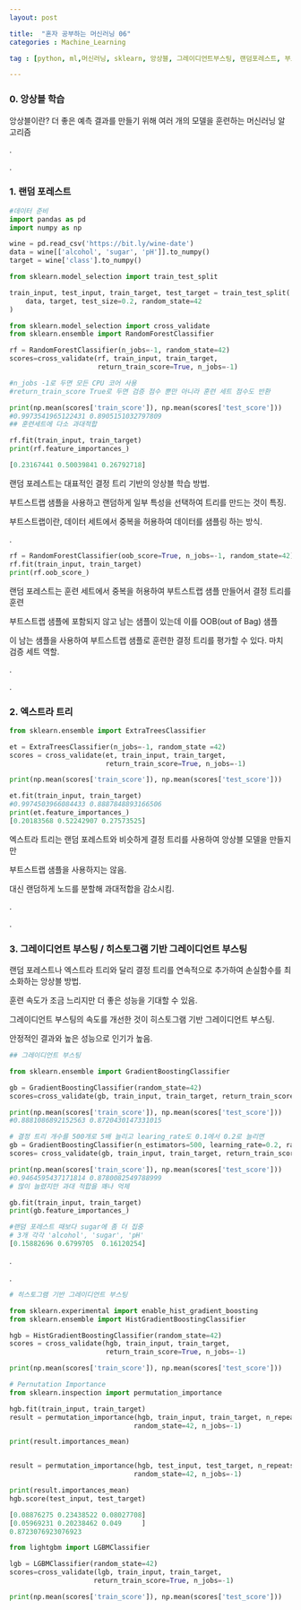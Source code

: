 ```yaml
---
layout: post

title:  "혼자 공부하는 머신러닝 06"
categories : Machine_Learning

tag : [python, ml,머신러닝, sklearn, 앙상블, 그레이디언트부스팅, 랜덤포레스트, 부트스트랩]

---
```


### 0. 앙상블 학습

앙상블이란? 더 좋은 예측 결과를 만들기 위해 여러 개의 모델을 훈련하는 머신러닝 알고리즘

.

.

### 1. 랜덤 포레스트

```python
#데이터 준비
import pandas as pd
import numpy as np

wine = pd.read_csv('https://bit.ly/wine-date')
data = wine[['alcohol', 'sugar', 'pH']].to_numpy()
target = wine['class'].to_numpy()

from sklearn.model_selection import train_test_split

train_input, test_input, train_target, test_target = train_test_split(
    data, target, test_size=0.2, random_state=42
)
```



```python
from sklearn.model_selection import cross_validate
from sklearn.ensemble import RandomForestClassifier

rf = RandomForestClassifier(n_jobs=-1, random_state=42)  
scores=cross_validate(rf, train_input, train_target, 
                      return_train_score=True, n_jobs=-1) 

#n_jobs -1로 두면 모든 CPU 코어 사용
#return_train_score True로 두면 검증 점수 뿐만 아니라 훈련 세트 점수도 반환

print(np.mean(scores['train_score']), np.mean(scores['test_score']))
#0.9973541965122431 0.8905151032797809
## 훈련세트에 다소 과대적합

rf.fit(train_input, train_target)
print(rf.feature_importances_)

[0.23167441 0.50039841 0.26792718]
```

랜덤 포레스트는 대표적인 결정 트리 기반의 앙상블 학습 방법.

부트스트랩 샘플을 사용하고 랜덤하게 일부 특성을 선택하여 트리를 만드는 것이 특징.

부트스트랩이란, 데이터 세트에서 중복을 허용하여 데이터를 샘플링 하는 방식.

.

```python
rf = RandomForestClassifier(oob_score=True, n_jobs=-1, random_state=42)
rf.fit(train_input, train_target)
print(rf.oob_score_)
```

랜덤 포레스트는 훈련 세트에서 중복을 허용하여 부트스트랩 샘플 만들어서 결정 트리를 훈련

부트스트랩 샘플에 포함되지 않고 남는 샘플이 있는데 이를 OOB(out of Bag) 샘플

이 남는 샘플을 사용하여 부트스트랩 샘플로 훈련한 결정 트리를 평가할 수 있다. 마치 검증 세트 역할.

.

.

### 2. 엑스트라 트리

```python
from sklearn.ensemble import ExtraTreesClassifier

et = ExtraTreesClassifier(n_jobs=-1, random_state =42)
scores = cross_validate(et, train_input, train_target,
                        return_train_score=True, n_jobs=-1)

print(np.mean(scores['train_score']), np.mean(scores['test_score']))

et.fit(train_input, train_target)
#0.9974503966084433 0.8887848893166506
print(et.feature_importances_)
[0.20183568 0.52242907 0.27573525]
```

엑스트라 트리는 랜덤 포레스트와 비슷하게 결정 트리를 사용하여 앙상블 모델을 만들지만

부트스트랩 샘플을 사용하지는 않음.

대신 랜덤하게 노드를 분할해 과대적합을 감소시킴.

.

.

### 3. 그레이디언트 부스팅 / 히스토그램 기반 그레이디언트 부스팅

랜덤 포레스트나 엑스트라 트리와 달리 결정 트리를 연속적으로 추가하여 손실함수를 최소화하는 앙상블 방법.

훈련 속도가 조금 느리지만 더 좋은 성능을 기대할 수 있음.



그레이디언트 부스팅의 속도를 개선한 것이 히스토그램 기반 그레이디언트 부스팅.

안정적인 결과와 높은 성능으로 인기가 높음.

```python
## 그레이디언트 부스팅

from sklearn.ensemble import GradientBoostingClassifier

gb = GradientBoostingClassifier(random_state=42)
scores=cross_validate(gb, train_input, train_target, return_train_score=True, n_jobs=-1)

print(np.mean(scores['train_score']), np.mean(scores['test_score']))
#0.8881086892152563 0.8720430147331015

# 결정 트리 개수를 500개로 5배 늘리고 learing_rate도 0.1에서 0.2로 늘리면
gb = GradientBoostingClassifier(n_estimators=500, learning_rate=0.2, random_state=42)
scores= cross_validate(gb, train_input, train_target, return_train_score=True, n_jobs=-1)

print(np.mean(scores['train_score']), np.mean(scores['test_score']))
#0.9464595437171814 0.8780082549788999
# 많이 늘렸지만 과대 적합을 꽤나 억제

gb.fit(train_input, train_target)
print(gb.feature_importances_)

#랜덤 포레스트 때보다 sugar에 좀 더 집중
# 3개 각각 'alcohol', 'sugar', 'pH'
[0.15882696 0.6799705  0.16120254]
```

.

.

```python
# 히스토그램 기반 그레이디언트 부스팅

from sklearn.experimental import enable_hist_gradient_boosting
from sklearn.ensemble import HistGradientBoostingClassifier

hgb = HistGradientBoostingClassifier(random_state=42)
scores = cross_validate(hgb, train_input, train_target,
                        return_train_score=True, n_jobs=-1)

print(np.mean(scores['train_score']), np.mean(scores['test_score']))
```

```python
# Pernutation Importance
from sklearn.inspection import permutation_importance

hgb.fit(train_input, train_target)
result = permutation_importance(hgb, train_input, train_target, n_repeats=10,
                               random_state=42, n_jobs=-1)

print(result.importances_mean)


result = permutation_importance(hgb, test_input, test_target, n_repeats=10,
                               random_state=42, n_jobs=-1)

print(result.importances_mean)
hgb.score(test_input, test_target)

[0.08876275 0.23438522 0.08027708]
[0.05969231 0.20238462 0.049     ]
0.8723076923076923
```

```python
from lightgbm import LGBMClassifier

lgb = LGBMClassifier(random_state=42)
scores=cross_validate(lgb, train_input, train_target,
                     return_train_score=True, n_jobs=-1)

print(np.mean(scores['train_score']), np.mean(scores['test_score']))
```


